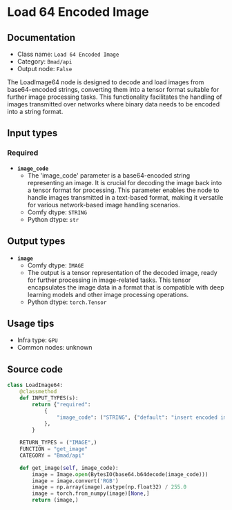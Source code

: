 # Load 64 Encoded Image
## Documentation
- Class name: `Load 64 Encoded Image`
- Category: `Bmad/api`
- Output node: `False`

The LoadImage64 node is designed to decode and load images from base64-encoded strings, converting them into a tensor format suitable for further image processing tasks. This functionality facilitates the handling of images transmitted over networks where binary data needs to be encoded into a string format.
## Input types
### Required
- **`image_code`**
    - The 'image_code' parameter is a base64-encoded string representing an image. It is crucial for decoding the image back into a tensor format for processing. This parameter enables the node to handle images transmitted in a text-based format, making it versatile for various network-based image handling scenarios.
    - Comfy dtype: `STRING`
    - Python dtype: `str`
## Output types
- **`image`**
    - Comfy dtype: `IMAGE`
    - The output is a tensor representation of the decoded image, ready for further processing in image-related tasks. This tensor encapsulates the image data in a format that is compatible with deep learning models and other image processing operations.
    - Python dtype: `torch.Tensor`
## Usage tips
- Infra type: `GPU`
- Common nodes: unknown


## Source code
```python
class LoadImage64:
    @classmethod
    def INPUT_TYPES(s):
        return {"required":
            {
                "image_code": ("STRING", {"default": "insert encoded image here"})
            },
        }

    RETURN_TYPES = ("IMAGE",)
    FUNCTION = "get_image"
    CATEGORY = "Bmad/api"

    def get_image(self, image_code):
        image = Image.open(BytesIO(base64.b64decode(image_code)))
        image = image.convert('RGB')
        image = np.array(image).astype(np.float32) / 255.0
        image = torch.from_numpy(image)[None,]
        return (image,)

```
